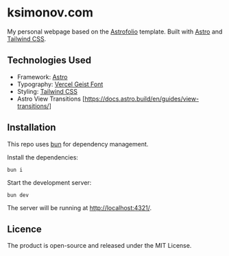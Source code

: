 # ksimonov.com

My personal webpage based on the [Astrofolio](https://github.com/vikas5914/Astrofolio) template.
Built with [Astro](https://astro.build/) and [Tailwind CSS](https://tailwindcss.com/).

## Technologies Used

- Framework: [Astro](https://astro.build/)
- Typography: [Vercel Geist Font](https://vercel.com/font)
- Styling: [Tailwind CSS](https://tailwindcss.com/)
- Astro View Transitions [https://docs.astro.build/en/guides/view-transitions/]

## Installation

This repo uses [bun](https://bun.sh) for dependency management.

Install the dependencies:

```
bun i
```

Start the development server:

```
bun dev
```

The server will be running at [http://localhost:4321/](http://localhost:4321/).

## Licence

The product is open-source and released under the MIT License.
